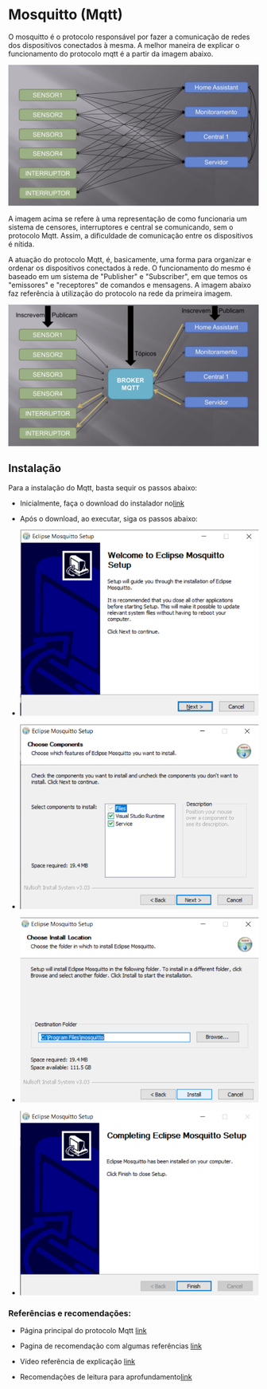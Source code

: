 # Mosquitto (Mqtt)

O mosquitto é o protocolo responsável por fazer a comunicação de redes dos dispositivos conectados à mesma. A melhor maneira de explicar o funcionamento do protocolo mqtt é a partir da imagem abaixo.

![pic](/media/git/mqtt/meio.png)

A imagem acima se refere à uma representação de como funcionaria um sistema de censores, interruptores e central se comunicando, sem o protocolo Mqtt. Assim, a dificuldade de comunicação entre os dispositivos é nítida. 

A atuação do protocolo Mqtt, é, basicamente, uma forma para organizar e ordenar os dispositivos conectados à rede. O funcionamento do mesmo é baseado em um sistema de "Publisher" e "Subscriber",  em que temos os "emissores" e "receptores" de comandos e mensagens. A imagem abaixo faz referência à utilização do protocolo na rede da primeira imagem.

![pic](/media/git/mqtt/quaseUM.png)

## Instalação

Para a instalação do Mqtt, basta sequir os passos abaixo:

- Inicialmente, faça o download do instalador no[link](https://mosquitto.org/download/)
- Após o download, ao executar, siga os passos abaixo:

- ![pic](/media/git/mqtt/um.png)

- ![pic](/media/git/mqtt/DOIS.png) 

- ![pic](/media/git/mqtt/tres.png) 

- ![pic](/media/git/mqtt/quatro.png) 


### Referências e recomendações:

- Página principal do protocolo Mqtt [link](https://mqtt.org/)

- Pagina de recomendação com algumas referências [link](https://mosquitto.org/)
- Vídeo referência de explicação [link](https://www.youtube.com/watch?v=-GCb6aRGotE&t=207s&ab_channel=LNPBR)

- Recomendações de leitura para aprofundamento[link](https://mqtt.org/getting-started//)
